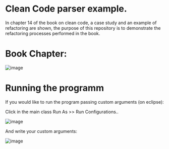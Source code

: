 # Clean Code parser example.
 In chapter 14 of the book on clean code, a case study and an example of refactoring are shown, the purpose of this repository is to demonstrate the refactoring processes performed in the book.


# Book Chapter:

![image](https://user-images.githubusercontent.com/21323925/233807010-19700110-68c9-4ab7-a21c-ef9ac1fca836.png)


# Running the programm
If you would like to run the program passing custom arguments (on eclipse):


Click in the main class Run As >> Run Configurations..

![image](https://user-images.githubusercontent.com/21323925/233807129-2a748bbd-0b00-485e-a5b4-1ace5007e999.png)


And write your custom arguments:

![image](https://user-images.githubusercontent.com/21323925/233807205-cacca326-aaa7-4eb9-9e0e-eb513ed8525d.png)


